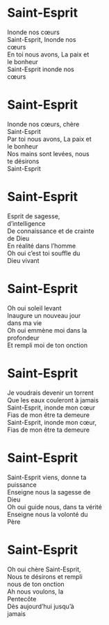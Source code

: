 # Saint-Esprit  

Inonde nos cœurs  
Saint-Esprit, Inonde nos  
cœurs  
En toi nous avons, La paix et  
le bonheur  
Saint-Esprit inonde nos  
cœurs  

# Saint-Esprit  

Inonde nos cœurs, chère  
Saint-Esprit  
Par toi nous avons, La paix et  
le bonheur  
Nos mains sont levées, nous  
te désirons  
Saint-Esprit  

# Saint-Esprit  

Esprit de sagesse,  
d’intelligence  
De connaissance et de crainte  
de Dieu  
En réalité dans l’homme  
Oh oui c’est toi souffle du  
Dieu vivant  

# Saint-Esprit  

Oh oui soleil levant  
Inaugure un nouveau jour  
dans ma vie  
Oh oui emmène moi dans la  
profondeur  
Et rempli moi de ton onction  

# Saint-Esprit  

Je voudrais devenir un torrent  
Que les eaux couleront à jamais  
Saint-Esprit, inonde mon cœur  
Fias de mon être ta demeure  
Saint-Esprit, inonde mon cœur,  
Fias de mon être ta demeure  

# Saint-Esprit  

Saint-Esprit viens, donne ta  
puissance  
Enseigne nous la sagesse de  
Dieu  
Oh oui guide nous, dans ta vérité  
Enseigne nous la volonté du  
Père  

# Saint-Esprit  

Oh oui chère Saint-Esprit,  
Nous te désirons et rempli  
nous de ton onction  
Ah nous voulons, la  
Pentecôte  
Dès aujourd’hui jusqu’à  
jamais  
